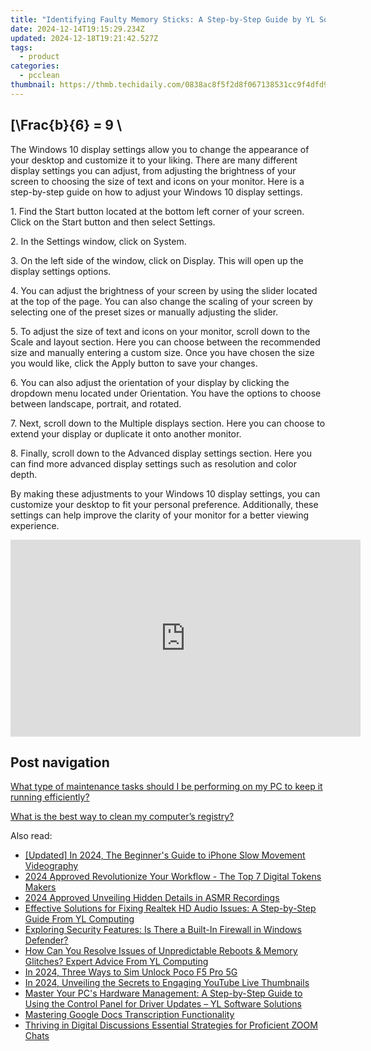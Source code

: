 ```yaml
---
title: "Identifying Faulty Memory Sticks: A Step-by-Step Guide by YL Software Professionals"
date: 2024-12-14T19:15:29.234Z
updated: 2024-12-18T19:21:42.527Z
tags:
  - product
categories:
  - pcclean
thumbnail: https://thmb.techidaily.com/0838ac8f5f2d8f067138531cc9f4dfd905cfa9adb1733f1b9948bd185f0bb490.jpg
---
```


## \[\Frac{b}{6} = 9 \

The Windows 10 display settings allow you to change the appearance of your desktop and customize it to your liking. There are many different display settings you can adjust, from adjusting the brightness of your screen to choosing the size of text and icons on your monitor. Here is a step-by-step guide on how to adjust your Windows 10 display settings. 

1\. Find the Start button located at the bottom left corner of your screen. Click on the Start button and then select Settings.

2\. In the Settings window, click on System.

3\. On the left side of the window, click on Display. This will open up the display settings options. 

4\. You can adjust the brightness of your screen by using the slider located at the top of the page. You can also change the scaling of your screen by selecting one of the preset sizes or manually adjusting the slider.

5\. To adjust the size of text and icons on your monitor, scroll down to the Scale and layout section. Here you can choose between the recommended size and manually entering a custom size. Once you have chosen the size you would like, click the Apply button to save your changes.

6\. You can also adjust the orientation of your display by clicking the dropdown menu located under Orientation. You have the options to choose between landscape, portrait, and rotated.

7\. Next, scroll down to the Multiple displays section. Here you can choose to extend your display or duplicate it onto another monitor.

8\. Finally, scroll down to the Advanced display settings section. Here you can find more advanced display settings such as resolution and color depth. 

By making these adjustments to your Windows 10 display settings, you can customize your desktop to fit your personal preference. Additionally, these settings can help improve the clarity of your monitor for a better viewing experience.

<!-- affiliate ads begin -->
<iframe width="560" height="315" src="https://www.youtube.com/embed/_dOmuXhsV6Y?si=aT6vgPbDx4ajjvdr" title="YouTube video player" frameborder="0" allow="accelerometer; autoplay; clipboard-write; encrypted-media; gyroscope; picture-in-picture; web-share" referrerpolicy="strict-origin-when-cross-origin" allowfullscreen></iframe>
<!-- affiliate ads end -->

## Post navigation

[What type of maintenance tasks should I be performing on my PC to keep it running efficiently?](https://tools.techidaily.com/pcclean/products/)

[What is the best way to clean my computer’s registry?](https://tools.techidaily.com/pcclean/products/)

<ins class="adsbygoogle"
     style="display:block"
     data-ad-format="autorelaxed"
     data-ad-client="ca-pub-7571918770474297"
     data-ad-slot="1223367746"></ins>

<ins class="adsbygoogle"
     style="display:block"
     data-ad-client="ca-pub-7571918770474297"
     data-ad-slot="8358498916"
     data-ad-format="auto"
     data-full-width-responsive="true"></ins>

<span class="atpl-alsoreadstyle">Also read:</span>
<div><ul>
<li><a href="https://article-tips.techidaily.com/updated-in-2024-the-beginners-guide-to-iphone-slow-movement-videography/"><u>[Updated] In 2024, The Beginner's Guide to iPhone Slow Movement Videography</u></a></li>
<li><a href="https://extra-approaches.techidaily.com/2024-approved-revolutionize-your-workflow-the-top-7-digital-tokens-makers/"><u>2024 Approved Revolutionize Your Workflow - The Top 7 Digital Tokens Makers</u></a></li>
<li><a href="https://youtube-tips.techidaily.com/approved-unveiling-hidden-details-in-asmr-recordings/"><u>2024 Approved Unveiling Hidden Details in ASMR Recordings</u></a></li>
<li><a href="https://discover-bits.techidaily.com/effective-solutions-for-fixing-realtek-hd-audio-issues-a-step-by-step-guide-from-yl-computing/"><u>Effective Solutions for Fixing Realtek HD Audio Issues: A Step-by-Step Guide From YL Computing</u></a></li>
<li><a href="https://discover-bits.techidaily.com/exploring-security-features-is-there-a-built-in-firewall-in-windows-defender/"><u>Exploring Security Features: Is There a Built-In Firewall in Windows Defender?</u></a></li>
<li><a href="https://discover-bits.techidaily.com/how-can-you-resolve-issues-of-unpredictable-reboots-and-memory-glitches-expert-advice-from-yl-computing/"><u>How Can You Resolve Issues of Unpredictable Reboots & Memory Glitches? Expert Advice From YL Computing</u></a></li>
<li><a href="https://sim-unlock.techidaily.com/in-2024-three-ways-to-sim-unlock-poco-f5-pro-5g-by-drfone-android/"><u>In 2024, Three Ways to Sim Unlock Poco F5 Pro 5G</u></a></li>
<li><a href="https://youtube-help.techidaily.com/in-2024-unveiling-the-secrets-to-engaging-youtube-live-thumbnails/"><u>In 2024, Unveiling the Secrets to Engaging YouTube Live Thumbnails</u></a></li>
<li><a href="https://discover-bits.techidaily.com/master-your-pcs-hardware-management-a-step-by-step-guide-to-using-the-control-panel-for-driver-updates-yl-software-solutions/"><u>Master Your PC's Hardware Management: A Step-by-Step Guide to Using the Control Panel for Driver Updates – YL Software Solutions</u></a></li>
<li><a href="https://extra-resources.techidaily.com/mastering-google-docs-transcription-functionality/"><u>Mastering Google Docs Transcription Functionality</u></a></li>
<li><a href="https://video-capture.techidaily.com/thriving-in-digital-discussions-essential-strategies-for-proficient-zoom-chats/"><u>Thriving in Digital Discussions Essential Strategies for Proficient ZOOM Chats</u></a></li>
</ul></div>

